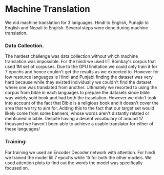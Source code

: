 # Machine Translation
We did machine translation for 3 languages: Hindi to English, Punajbi to English and Nepali to English. Several steps were done during machine translation.

### Data Collection.
The hardest challenge was data collection without which machine translation was impossible. For the hindi we used IIT Bombay's corpus that used 1M set of corpuses. Due to the GPU 
limitation we could only train it for 7 epochs and hence couldn't get the results as we expected to.
However for low resource languages ie Hindi and Punjabi finding the dataset was very hard because while they existed individually we couldn't find the dataset where one was translated
from another. Ultimately we resorted to using the corpus from bible in each languages to prepare the datasets since bible was widely sold book and had both the trasnlation.
However we didn't took into account of the fact that Bible is a religious book and it doesn't cover the area that we try to aim for. Adding this to the fact that our target set would 
likely come from some banners, whose words aren't distantly related or mentioned in bible. Despite having a decent vocabulary of around 17 thousand we haven't been able to achieve a 
usable translator for either of these languages/

### Training:
For training we used an Encoder Decoder network with attention. For hindi we trained the model till 7 epochs while 15 for both the other models. We used attention plots to find out
the words the model was specifically focused on.

